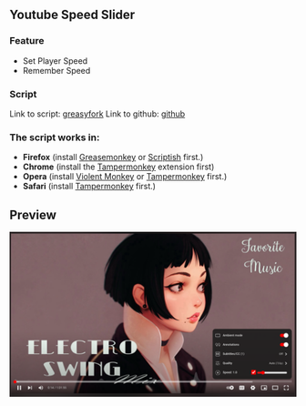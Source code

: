 ## Youtube Speed Slider

### Feature

- Set Player Speed
- Remember Speed 

### Script

Link to script: [greasyfork](https://greasyfork.org/en/scripts/25058-youtube-player-speed-slider)
Link to github: [github](https://github.com/anwaro/Youtube-Speed-Slider)


### The script works in:


- **Firefox** (install [Greasemonkey](https://addons.mozilla.org/pl/firefox/addon/greasemonkey/) or [Scriptish](https://addons.mozilla.org/pl/firefox/addon/scriptish/) first.)
- **Chrome** (install the [Tampermonkey](https://chrome.google.com/webstore/detail/tampermonkey/dhdgffkkebhmkfjojejmpbldmpobfkfo) extension first)
- **Opera** (install [Violent Monkey](https://addons.opera.com/en/extensions/details/violent-monkey/) or [Tampermonkey](https://addons.opera.com/pl/extensions/details/tampermonkey-beta/?display=en) first.)
- **Safari** (install [Tampermonkey](https://tampermonkey.net/) first.)


## Preview 
![Preview](https://raw.githubusercontent.com/anwaro/Youtube-Speed-Slider/master/image/yt.png)
